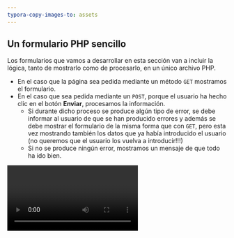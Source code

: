 ```yaml
---
typora-copy-images-to: assets
---
```


## Un formulario PHP sencillo

Los formularios que vamos a desarrollar en esta sección van a incluir la lógica, tanto de mostrarlo como de procesarlo, en un único archivo PHP.

* En el caso que la página sea pedida mediante un método `GET` mostramos el formulario.
* En el caso que sea pedida mediante un `POST`, porque el usuario ha hecho clic en el botón **Enviar**, procesamos la información. 
  * Si durante dicho proceso se produce algún tipo de error, se debe informar al usuario de que se han producido errores y además se debe mostrar el formulario de la misma forma que con `GET`, pero esta vez mostrando también los datos que ya había introducido el usuario \(no queremos que el usuario los vuelva a introducir!!!\)
  * Si no se produce ningún error, mostramos un mensaje de que todo ha ido bien.

<video src="./assets/forms.m4v" />

## Mostrar el form (view)

A continuación se muestra el código HTML básico para generar un formulario.

El archivo php se llama `contact.view.php`

```html
<form class="form-horizontal" action="/contact.php" method="POST">
  <div class="form-group">
  	<div class="col-xs-6">
  	    <label for="firstName" class="label-control">First Name</label>
  		<input class="form-control" type="text" name="firstName" id="firstName">
  	</div>
  	<div class="col-xs-6">
  	    <label for="lastName" class="label-control">Last Name</label>
  		<input class="form-control" type="text" name="lastName" id="lastName">
  	</div>
  </div>
  <div class="form-group">
  	<div class="col-xs-12">
  		<label for="email" class="label-control">Email</label>
  		<input class="form-control" type="text" name="email" id="email">
  	</div>
  </div>
  <div class="form-group">
  	<div class="col-xs-12">
  		<label for="subject" class="label-control">Subject</label>
  		<input class="form-control" type="text" name="subject" id="subject">
  	</div>
  </div>
  <div class="form-group">
  	<div class="col-xs-12">
  		<label for="message" class="label-control">Message</label>
  		<textarea class="form-control" name="message" id="message"></textarea>
  		<button class="pull-right btn btn-lg sr-button">SEND</button>
  	</div>
  </div>
</form>
```

Y esta sería su representación en el navegador: 
![](./assets/form1.png)

El atributo `action` le indica al navegador a qué url enviar la petición, en este caso a su controlador que está en  `/contact.php` , y el atributo `method` le indica si el método es `POST` o `GET`, aunque como esta acción puede producir una modificación en el servidor se recomienda **POST**. 


Cuando llega esta petición al servidor, PHP almacena estos valores en el array asociativo global `$_POST`. Por ejemplo, esto es lo que contiene este array para el formulario que acabamos de crear.

```php
Array
(
    [firstName] => Pepe
    [lastName] => Martínez
    [email] => pepe@gmail.com
    [subject] => Primer mensaje
    [message] => Este es el mensaje
)
```

## Validación del Form (controller)

Siempre hemos de comprobar los datos enviados con el formulario ya que, tal vez, no sean los esperados

```php
Array
(
    [firstName] => 
    [lastName] => Martínez
    [email] => pepe@gmail@com
    [subject] => Primer mensaje
    [message] => Este es el mensaje
)
```

Esta validación se debe hacer en el controlador `contact.php`. Hay que comprobar lo recibido en el array super global `$_POST`.

* El primer paso va a ser siempre inicializar las variables:

```php
$firstName = $lastName = $email = $subject = $message = "";
```

* Eliminamos todos los espacios en blanco al final y al principio de la cadena con `trim()`;
* Eliminamos los backslashes \(\\) que se hayan podido introducir mediante `stripslashes()`
* Eliminamos los caracteres propios de HTML \(para que no inyecten scripts\) mediante `htmlspecialchars()`;

Así que para cada variable hacemos el mismo proceso;

```php
$firstName = ($_POST["firstName"] ?? "");
$firstName = trim($firstName);
$firstName = stripslashes($firstName);
$firstName = htmlspecialchars($firstName);
```

Para hacerlo mejor, usamos una función propia que la guardamos en `utils.php`:

![1539504629163](assets/1539504629163.png)

Por tanto, para procesar el formulario usaremos el siguiente código:

![1539504694135](assets/1539504694135.png)

También hemos de comprobar que la información es coherente, por ejemplo, que el correo está bien formado. En este caso hemos usado la función `filter_var($email, FILTER_VALIDATE_EMAIL)`.

La función [filter\_var](http://php.net/manual/es/function.filter-var.php), permite realizar validaciones de enteros, booleanos, etc.  

Ya tenemos el controlador listo.

## Finalizar la vista

Ahora vamos a mejorar la vista.

Hay dos casos:

**1 El usuario ha introducido datos incorrectos.**

Por ejemplo, este debe ser el resultado cuando el usuario no introduce el first name e introduce un correo erróneo. 

![1539192025818](assets/1539192025818.png)



En este caso se deben volver a mostrar los datos que ya había introducido. 

Es por este motivo que nos hemos creado una variable para cada dato del formulario, que contendrá el valor introducido en el mismo:

```php
 $lastName = sanitizeInput(($_POST["lastName"] ?? ""));
```

Ahora sólo falta que la vista  los muestre. Para ello usamos el atributo `value` de los campos `input`

```php+html
<input class="form-control" type="text" name="lastName" id="lastName" value="<?=$lastName?>">
```

En el caso campo `textarea`, es un poco distinto:

```php+HTML
<textarea class="form-control" name="message" id="message"><?= $message?></textarea>
```

Por tanto el código del formulario será el siguiente (está en formato **diff**):

```diff
   <div class="form-group">
   	<div class="col-xs-6">
   	    <label for="firstName" class="label-control">First Name</label>
-  		<input class="form-control" type="text" name="firstName" id="firstName">
+  		<input class="form-control" type="text" name="firstName" id="firstName" value="<?=$firstName?>">
   	</div>
   	<div class="col-xs-6">
   	    <label for="lastName" class="label-control">Last Name</label>
-  		<input class="form-control" type="text" name="lastName" id="lastName">
+  		<input class="form-control" type="text" name="lastName" id="lastName" value="<?=$lastName?>">
   	</div>
   </div>
   <div class="form-group">
   	<div class="col-xs-12">
   		<label for="email" class="label-control">Email</label>
-  		<input class="form-control" type="text" name="email" id="email">
+  		<input class="form-control" type="text" name="email" id="email" value="<?=$email?>">
   	</div>
   </div>
   <div class="form-group">
   	<div class="col-xs-12">
   		<label for="subject" class="label-control">Subject</label>
-  		<input class="form-control" type="text" name="subject" id="subject">
+  		<input class="form-control" type="text" name="subject" id="subject"  value="<?=$subject?>">
   	</div>
   </div>
   <div class="form-group">
   	<div class="col-xs-12">
   		<label for="message" class="label-control">Message</label>
-  		<textarea class="form-control" name="message" id="message"></textarea>
+  		<textarea class="form-control" name="message" id="message"><?= $message?></textarea>
   		<button class="pull-right btn btn-lg sr-button">SEND</button>
   	</div>
   </div>

```

Vamos a decorar con css los campos inválidos, añadiendo la clase `has-error` a los campos inválidos.

![1539504739152](assets/1539504739152.png)

Una vez acabado el formulario, vamos a mostrar un mensaje de error:

![1539504764683](assets/1539504764683.png)

Que podemos mejorar un poco usando bootstrap.

![1539193264764](assets/1539193264764.png)

```php+HTML
<?php if("POST" === $_SERVER["REQUEST_METHOD"]) :?>
<div class="alert alert-<?=(empty($errores) ? 'info': 'danger');?> alert-dismissible" role="alert">
    <button type="button" class="close" data-dismiss="alert" aria-label="Close">
        <span aria-hidden="true">x</span>
    </button>
    <div><?=$info;?></div>
    <?php  if (!empty($errores)) : ?>
    <ul>
        <?php foreach($errores as $error) : ?>
        <li><?=$error;?></li>
        <?php endforeach;?>
    </ul>
    <?php endif; ?>
</div>
<?php endif;?>
```

>  **NOTA**. Hay que modificar el archivo `css/style.css` para añadir la siguiente regla
>
>  ```css
>  /* Estilos propios */
>  #contact input.has-error{
>  	background-color:rgba(100,0,0,0.5);
>  }
>  ```
>

Este será el resultado final:

![1539194213733](assets/1539194213733.png)



**2 El usuario ha introducido datos correctos.**

En este caso, mostramos un mensaje y los datos los dejamos en blanco:

![1539194330998](assets/1539194330998.png)



## Credits.

Víctor Ponz victorponz@gmail.com

Este material está licenciado bajo una licencia [Creative Commons, Attribution-NonCommercial-ShareAlike](https://creativecommons.org/licenses/by-nc-sa/3.0/)

![](https://licensebuttons.net/l/by-nc-sa/3.0/88x31.png)

Adaptado del curso [Desarrollo web con PHP y MVC](https://www.udemy.com/desarrollo-web-con-php-7-y-mysql-utilizando-mvc/), realizado en el Cefire, impartido por [**Alejandro Amat Reina**](https://www.udemy.com/user/alejandro-amat-reina/)

